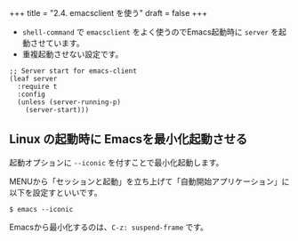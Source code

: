 +++
title = "2.4. emacsclient を使う"
draft = false
+++
* `shell-command` で `emacsclient` をよく使うのでEmacs起動時に `server` を起動させています。
* 重複起動させない設定です。

```elisp
;; Server start for emacs-client
(leaf server
  :require t
  :config
  (unless (server-running-p)
    (server-start)))
```

## Linux の起動時に Emacsを最小化起動させる 

起動オプションに `--iconic` を付すことで最小化起動します。

MENUから「セッションと起動」を立ち上げて「自動開始アプリケーション」に以下を設定すといいです。

```sell
$ emacs --iconic
```
Emacsから最小化するのは、`C-z: suspend-frame` です。
